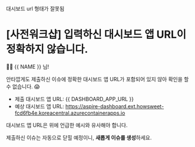 
대시보드 url 형태가 잘못됨

# [사전워크샵] 입력하신 대시보드 앱 URL이 정확하지 않습니다.

👋🏼 {{ NAME }} 님!

안타깝게도 제출하신 이슈에 정확한 대시보드 앱 URL가 포함되어 있지 않아 확인을 할 수 없습니다. 😱

* 제출 대시보드 앱 URL: {{ DASHBOARD_APP_URL }}
* 예상 대시보드 앱 URL: https://aspire-dashboard.ext.howsweet-fcd6fb4e.koreacentral.azurecontainerapps.io

대시보드 앱 URL은 위에 언급한 예시와 유사해야 합니다.

제출하신 이슈는 자동으로 닫힐 예정이니, **새롭게 이슈를 생성**하세요.

